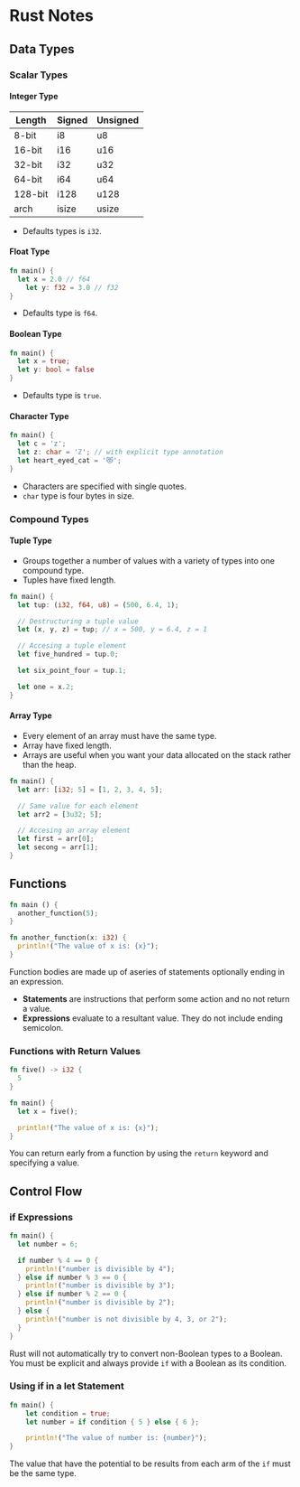 # Rust Notes

## Data Types

### Scalar Types

#### Integer Type

| Length | Signed | Unsigned |
| - | - | - |
| 8-bit | i8 | u8 |
| 16-bit | i16 | u16 |
| 32-bit | i32 | u32 |
| 64-bit | i64 | u64 |
| 128-bit | i128 | u128 |
| arch | isize | usize |

- Defaults types is `i32`.

#### Float Type

```rs
fn main() {
  let x = 2.0 // f64
    let y: f32 = 3.0 // f32
}
```

- Defaults type is `f64`.

#### Boolean Type

```rs
fn main() {
  let x = true;
  let y: bool = false
}
```

- Defaults type is `true`.

#### Character Type

```rs
fn main() {
  let c = 'z';
  let z: char = 'ℤ'; // with explicit type annotation
  let heart_eyed_cat = '😻';
}
```

- Characters are specified with single quotes.
- `char` type is four bytes in size.

### Compound Types

#### Tuple Type

- Groups together a number of values with a variety of types into one compound type.
- Tuples have fixed length.

```rs
fn main() {
  let tup: (i32, f64, u8) = (500, 6.4, 1);

  // Destructuring a tuple value
  let (x, y, z) = tup; // x = 500, y = 6.4, z = 1

  // Accesing a tuple element
  let five_hundred = tup.0;

  let six_point_four = tup.1;

  let one = x.2;
}
```

#### Array Type

- Every element of an array must have the same type.
- Array have fixed length.
- Arrays are useful when you want your data allocated on the stack rather than the heap.

```rs
fn main() {
  let arr: [i32; 5] = [1, 2, 3, 4, 5];

  // Same value for each element
  let arr2 = [3u32; 5];

  // Accesing an array element
  let first = arr[0];
  let secong = arr[1];
}
```
## Functions

```rs
fn main () {
  another_function(5);
}

fn another_function(x: i32) {
  println!("The value of x is: {x}");
}
```

Function bodies are made up of aseries of statements optionally ending in an expression.

- **Statements** are instructions that perform some action and no not return a value.
- **Expressions** evaluate to a resultant value. They do not include ending semicolon.

### Functions with Return Values

```rs
fn five() -> i32 {
  5
}

fn main() {
  let x = five();

  println!("The value of x is: {x}");
}
```

You can return early from a function by using the `return` keyword and specifying a value.

## Control Flow

### if Expressions

```rs
fn main() {
  let number = 6;

  if number % 4 == 0 {
    println!("number is divisible by 4");
  } else if number % 3 == 0 {
    println!("number is divisible by 3");
  } else if number % 2 == 0 {
    println!("number is divisible by 2");
  } else {
    println!("number is not divisible by 4, 3, or 2");
  }
}
```

Rust will not automatically try to convert non-Boolean types to a Boolean. You must be explicit and
always provide `if` with a Boolean as its condition.

### Using if in a let Statement

```rs
fn main() {
    let condition = true;
    let number = if condition { 5 } else { 6 };

    println!("The value of number is: {number}");
}
```

The value that have the potential to be results from each arm of the `if` must be the same type.
